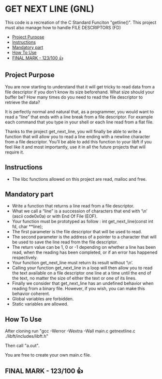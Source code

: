 # GET NEXT LINE (GNL)<!-- omit in toc -->

This code is a recreation of the C Standard Funciton "getline()".
This project must also manage how to handle FILE DESCRIPTORS (FD)

- [Project Purpose](#project-purpose)
- [Instructions](#instructions)
- [Mandatory part](#mandatory-part)
- [How To Use](#how-to-use)
- [FINAL MARK - 123/100 👍](#final-mark---123100-)

## Project Purpose

You are now starting to understand that it will get tricky to read data from a file descriptor if you don’t know its size beforehand. What size should your buffer be? How
many times do you need to read the file descriptor to retrieve the data?

It is perfectly normal and natural that, as a programmer, you would want to read a
“line” that ends with a line break from a file descriptor. For example each command that
you type in your shell or each line read from a flat file.

Thanks to the project get_next_line, you will finally be able to write a function
that will allow you to read a line ending with a newline character from a file descriptor.
You’ll be able to add this function to your libft if you feel like it and most importantly,
use it in all the future projects that will require it.

## Instructions

- The libc functions allowed on this project are read, malloc and free.

## Mandatory part

- Write a function that returns a line read from a file descriptor.
- What we call a “line” is a succession of characters that end with ’\n’ (ascii code0x0a) or with End Of File (EOF).
- Your function must be prototyped as follow :
int get_next_line(const int fd, char **line);
- The first parameter is the file descriptor that will be used to read.
- The second parameter is the address of a pointer to a character that will be used
to save the line read from the file descriptor.
- The return value can be 1, 0 or -1 depending on whether a line has been read,
when the reading has been completed, or if an error has happened respectively.
- Your function get_next_line must return its result without ’\n’.
- Calling your function get_next_line in a loop will then allow you to read the text
available on a file descriptor one line at a time until the end of the text, no matter
the size of either the text or one of its lines.
- Finally we consider that get_next_line has an undefined behavior when reading
from a binary file. However, if you wish, you can make this behavior coherent.
- Global variables are forbidden.
- Static variables are allowed.

## How To Use

After cloning run "gcc -Werror -Wextra -Wall main.c getnextline.c ./libft/includes/libft.h"

Then call "a.out".

You are free to create your own main.c file.

## FINAL MARK - 123/100 👍
